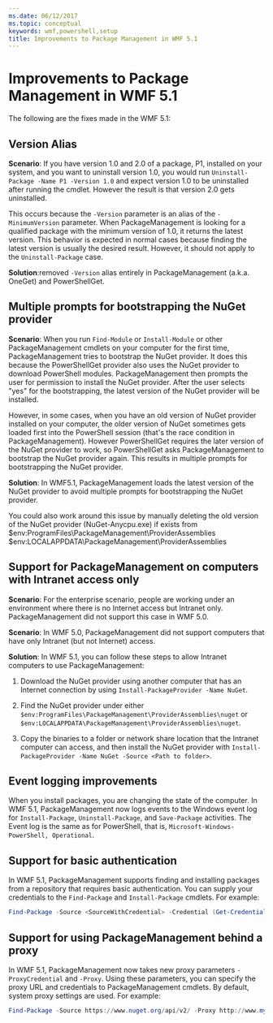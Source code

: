 ```yaml
---
ms.date: 06/12/2017
ms.topic: conceptual
keywords: wmf,powershell,setup
title: Improvements to Package Management in WMF 5.1
---
```

# Improvements to Package Management in WMF 5.1

The following are the fixes made in the WMF 5.1:

## Version Alias

**Scenario**: If you have version 1.0 and 2.0 of a package, P1, installed on your system, and you
want to uninstall version 1.0, you would run `Uninstall-Package -Name P1 -Version 1.0` and expect
version 1.0 to be uninstalled after running the cmdlet. However the result is that version 2.0 gets
uninstalled.

This occurs because the `-Version` parameter is an alias of the `-MinimumVersion` parameter. When
PackageManagement is looking for a qualified package with the minimum version of 1.0, it returns the
latest version. This behavior is expected in normal cases because finding the latest version is
usually the desired result. However, it should not apply to the `Uninstall-Package` case.

**Solution**:removed `-Version` alias entirely in PackageManagement (a.k.a. OneGet) and
PowerShellGet.

## Multiple prompts for bootstrapping the NuGet provider

**Scenario**: When you run `Find-Module` or `Install-Module` or other PackageManagement cmdlets on
your computer for the first time, PackageManagement tries to bootstrap the NuGet provider. It does
this because the PowerShellGet provider also uses the NuGet provider to download PowerShell modules.
PackageManagement then prompts the user for permission to install the NuGet provider. After the user
selects "yes" for the bootstrapping, the latest version of the NuGet provider will be installed.

However, in some cases, when you have an old version of NuGet provider installed on your computer,
the older version of NuGet sometimes gets loaded first into the PowerShell session (that's the race
condition in PackageManagement). However PowerShellGet requires the later version of the NuGet
provider to work, so PowerShellGet asks PackageManagement to bootstrap the NuGet provider again.
This results in multiple prompts for bootstrapping the NuGet provider.

**Solution**: In WMF5.1, PackageManagement loads the latest version of the NuGet provider to avoid
multiple prompts for bootstrapping the NuGet provider.

You could also work around this issue by manually deleting the old version of the NuGet provider
(NuGet-Anycpu.exe) if exists from $env:ProgramFiles\PackageManagement\ProviderAssemblies
$env:LOCALAPPDATA\PackageManagement\ProviderAssemblies

## Support for PackageManagement on computers with Intranet access only

**Scenario**: For the enterprise scenario, people are working under an environment where there is no
Internet access but Intranet only. PackageManagement did not support this case in WMF 5.0.

**Scenario**: In WMF 5.0, PackageManagement did not support computers that have only Intranet (but
not Internet) access.

**Solution**: In WMF 5.1, you can follow these steps to allow Intranet computers to use
PackageManagement:

1. Download the NuGet provider using another computer that has an Internet connection by using
   `Install-PackageProvider -Name NuGet`.

2. Find the NuGet provider under either
   `$env:ProgramFiles\PackageManagement\ProviderAssemblies\nuget` or
   `$env:LOCALAPPDATA\PackageManagement\ProviderAssemblies\nuget`.

3. Copy the binaries to a folder or network share location that the Intranet computer can access,
   and then install the NuGet provider with
   `Install-PackageProvider -Name NuGet -Source <Path to folder>`.

## Event logging improvements

When you install packages, you are changing the state of the computer. In WMF 5.1, PackageManagement
now logs events to the Windows event log for `Install-Package`, `Uninstall-Package`, and
`Save-Package` activities. The Event log is the same as for PowerShell, that is,
`Microsoft-Windows-PowerShell, Operational`.

## Support for basic authentication

In WMF 5.1, PackageManagement supports finding and installing packages from a repository that
requires basic authentication. You can supply your credentials to the `Find-Package` and
`Install-Package` cmdlets. For example:

```powershell
Find-Package -Source <SourceWithCredential> -Credential (Get-Credential)
```

## Support for using PackageManagement behind a proxy

In WMF 5.1, PackageManagement now takes new proxy parameters `-ProxyCredential` and `-Proxy`. Using
these parameters, you can specify the proxy URL and credentials to PackageManagement cmdlets. By
default, system proxy settings are used. For example:

```powershell
Find-Package -Source https://www.nuget.org/api/v2/ -Proxy http://www.myproxyserver.com -ProxyCredential (Get-Credential)
```
